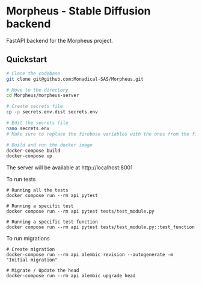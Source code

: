 # Morpheus - Stable Diffusion backend

FastAPI backend for the Morpheus project.

## Quickstart

```bash
# Clone the codebase
git clone git@github.com:Monadical-SAS/Morpheus.git

# Move to the directory
cd Morpheus/morpheus-server 

# Create secrets file
cp -p secrets.env.dist secrets.env

# Edit the secrets file
nano secrets.env
# Make sure to replace the firebase variables with the ones from the firebase-admin-dk.json file

# Build and run the docker image
docker-compose build
docker-compose up
```

The server will be available at http://localhost:8001

To run tests
```shell
# Running all the tests
docker compose run --rm api pytest

# Running a specific test
docker compose run --rm api pytest tests/test_module.py

# Running a specific test function
docker compose run --rm api pytest tests/test_module.py::test_function
```

To run migrations
```shell
# Create migration
docker-compose run --rm api alembic revision --autogenerate -m "Initial migration"

# Migrate / Update the head
docker-compose run --rm api alembic upgrade head     
```

